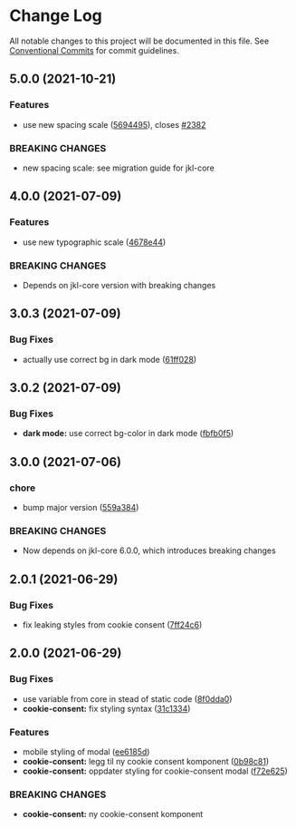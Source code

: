 # Change Log

All notable changes to this project will be documented in this file.
See [Conventional Commits](https://conventionalcommits.org) for commit guidelines.

## 5.0.0 (2021-10-21)

### Features

- use new spacing scale ([5694495](https://github.com/fremtind/jokul/commit/5694495f56d3c1f0e675433b35cfb0e693b93a82)), closes [#2382](https://github.com/fremtind/jokul/issues/2382)

### BREAKING CHANGES

- new spacing scale: see migration guide for jkl-core

## 4.0.0 (2021-07-09)

### Features

- use new typographic scale ([4678e44](https://github.com/fremtind/jokul/commit/4678e4443e7009c5fcde2bfeb977d119aed6895f))

### BREAKING CHANGES

- Depends on jkl-core version with breaking changes

## 3.0.3 (2021-07-09)

### Bug Fixes

- actually use correct bg in dark mode ([61ff028](https://github.com/fremtind/jokul/commit/61ff028f90962a3726ffbd4e84f53ade71d3e5aa))

## 3.0.2 (2021-07-09)

### Bug Fixes

- **dark mode:** use correct bg-color in dark mode ([fbfb0f5](https://github.com/fremtind/jokul/commit/fbfb0f5d6d30cbce781d76877984a736b05d549c))

## 3.0.0 (2021-07-06)

### chore

- bump major version ([559a384](https://github.com/fremtind/jokul/commit/559a384a5315931ad2ea7acc8328b383acbdbd8b))

### BREAKING CHANGES

- Now depends on jkl-core 6.0.0, which introduces breaking changes

## 2.0.1 (2021-06-29)

### Bug Fixes

-   fix leaking styles from cookie consent ([7ff24c6](https://github.com/fremtind/jokul/commit/7ff24c6e54c3f41a6779fa450b8a84566eb58e60))

## 2.0.0 (2021-06-29)

### Bug Fixes

-   use variable from core in stead of static code ([8f0dda0](https://github.com/fremtind/jokul/commit/8f0dda010b7bc5cfda539fa79ba54947321bb006))
-   **cookie-consent:** fix styling syntax ([31c1334](https://github.com/fremtind/jokul/commit/31c13346b627fc11578bc65f1e02a8663834bdab))

### Features

-   mobile styling of modal ([ee6185d](https://github.com/fremtind/jokul/commit/ee6185d45ecafb46e5815d049cb8b9d473d39340))
-   **cookie-consent:** legg til ny cookie consent komponent ([0b98c81](https://github.com/fremtind/jokul/commit/0b98c81b85fff720aba27428ec673e07cf938b8f))
-   **cookie-consent:** oppdater styling for cookie-consent modal ([f72e625](https://github.com/fremtind/jokul/commit/f72e6250f6b6a596f2f631ebdc664a524ae70a66))

### BREAKING CHANGES

-   **cookie-consent:** ny cookie-consent komponent
